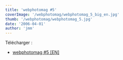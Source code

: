 ```yaml
---
title: 'webphotomag #5'
coverImage: '/webphotomag/webphotomag_5_big_en.jpg'
thumb: '/webphotomag/webphotomag_5.jpg'
date: '2006-04-01'
author: 'jmm'
---
```



Télécharger :
- [webphotomag #5 [EN]](https://s3.eu-west-3.amazonaws.com/jmuffat.com/webphotomag_5.pdf)
